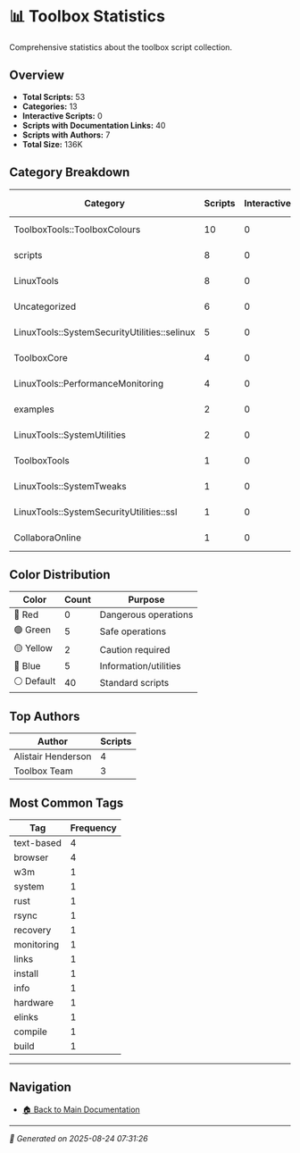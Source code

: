 # 📊 Toolbox Statistics

Comprehensive statistics about the toolbox script collection.

## Overview

- **Total Scripts:** 53
- **Categories:** 13
- **Interactive Scripts:** 0
- **Scripts with Documentation Links:** 40
- **Scripts with Authors:** 7
- **Total Size:** 136K

## Category Breakdown

| Category | Scripts | Interactive | Avg Size |
|----------|---------|-------------|----------|
| ToolboxTools::ToolboxColours | 10 | 0 | 1350 bytes |
| scripts | 8 | 0 | 7780 bytes |
| LinuxTools | 8 | 0 | 575 bytes |
| Uncategorized | 6 | 0 | 3779 bytes |
| LinuxTools::SystemSecurityUtilities::selinux | 5 | 0 | 741 bytes |
| ToolboxCore | 4 | 0 | 3091 bytes |
| LinuxTools::PerformanceMonitoring | 4 | 0 | 210 bytes |
| examples | 2 | 0 | 4752 bytes |
| LinuxTools::SystemUtilities | 2 | 0 | 1184 bytes |
| ToolboxTools | 1 | 0 | 2720 bytes |
| LinuxTools::SystemTweaks | 1 | 0 | 447 bytes |
| LinuxTools::SystemSecurityUtilities::ssl | 1 | 0 | 2278 bytes |
| CollaboraOnline | 1 | 0 | 1710 bytes |

## Color Distribution

| Color | Count | Purpose |
|-------|-------|---------|
| 🔴 Red | 0 | Dangerous operations |
| 🟢 Green | 5 | Safe operations |
| 🟡 Yellow | 2 | Caution required |
| 🔵 Blue | 5 | Information/utilities |
| ⚪ Default | 40 | Standard scripts |

## Top Authors

| Author | Scripts |
|--------|---------|
| Alistair Henderson | 4 |
| Toolbox Team | 3 |

## Most Common Tags

| Tag | Frequency |
|-----|-----------|
| text-based | 4 |
| browser | 4 |
| w3m | 1 |
| system | 1 |
| rust | 1 |
| rsync | 1 |
| recovery | 1 |
| monitoring | 1 |
| links | 1 |
| install | 1 |
| info | 1 |
| hardware | 1 |
| elinks | 1 |
| compile | 1 |
| build | 1 |

---

## Navigation

- [🏠 Back to Main Documentation](README.md)

---

*📅 Generated on 2025-08-24 07:31:26*
